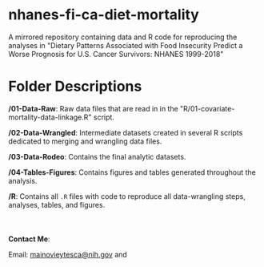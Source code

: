 # nhanes-fi-ca-diet-mortality

A mirrored repository containing data and R code for reproducing the analyses in "Dietary Patterns Associated with Food Insecurity Predict a Worse Prognosis for U.S. Cancer Survivors: NHANES 1999-2018"

# Folder Descriptions

**/01-Data-Raw**: Raw data files that are read in in the "R/01-covariate-mortality-data-linkage.R" script.

**/02-Data-Wrangled**: Intermediate datasets created in several R scripts dedicated to merging and wrangling data files.

**/03-Data-Rodeo**: Contains the final analytic datasets.

**/04-Tables-Figures**: Contains figures and tables generated throughout the analysis.

**/R**: Contains all `.R` files with code to reproduce all data-wrangling steps, analyses, tables, and figures.
\
\
\
\
**Contact Me**:

Email: [mainovieytesca\@nih.gov](mailto:mainovieytesca@nih.gov)
and
 

